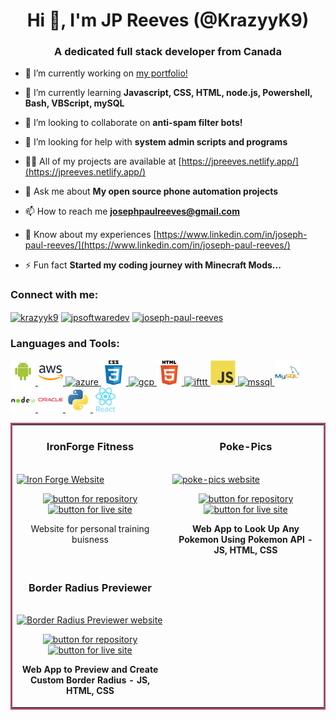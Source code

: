 <h1 align="center">Hi 👋, I'm JP Reeves (@KrazyyK9)</h1>
<h3 align="center">A dedicated full stack developer from Canada</h3>

- 🔭 I’m currently working on [my portfolio!](https://jpreeves.netlify.app/)

- 🌱 I’m currently learning **Javascript, CSS, HTML, node.js, Powershell, Bash, VBScript, mySQL**

- 👯 I’m looking to collaborate on **anti-spam filter bots!**

- 🤝 I’m looking for help with **system admin scripts and programs**

- 👨‍💻 All of my projects are available at [https://jpreeves.netlify.app/](https://jpreeves.netlify.app/)

- 💬 Ask me about **My open source phone automation projects**

- 📫 How to reach me **josephpaulreeves@gmail.com**

- 📄 Know about my experiences [https://www.linkedin.com/in/joseph-paul-reeves/](https://www.linkedin.com/in/joseph-paul-reeves/)

- ⚡ Fun fact **Started my coding journey with Minecraft Mods...**

<h3 align="left">Connect with me:</h3>
<p align="left">
<a href="https://codepen.io/krazyyk9" target="blank"><img align="center" src="https://raw.githubusercontent.com/rahuldkjain/github-profile-readme-generator/master/src/images/icons/Social/codepen.svg" alt="krazyyk9" height="30" width="40" /></a>
<a href="https://twitter.com/jpsoftwaredev" target="blank"><img align="center" src="https://raw.githubusercontent.com/rahuldkjain/github-profile-readme-generator/master/src/images/icons/Social/twitter.svg" alt="jpsoftwaredev" height="30" width="40" /></a>
<a href="https://linkedin.com/in/joseph-paul-reeves" target="blank"><img align="center" src="https://raw.githubusercontent.com/rahuldkjain/github-profile-readme-generator/master/src/images/icons/Social/linked-in-alt.svg" alt="joseph-paul-reeves" height="30" width="40" /></a>
</p>

<h3 align="left">Languages and Tools:</h3>
<p align="left"> <a href="https://developer.android.com" target="_blank" rel="noreferrer"> <img src="https://raw.githubusercontent.com/devicons/devicon/master/icons/android/android-original-wordmark.svg" alt="android" width="40" height="40"/> </a> <a href="https://aws.amazon.com" target="_blank" rel="noreferrer"> <img src="https://raw.githubusercontent.com/devicons/devicon/master/icons/amazonwebservices/amazonwebservices-original-wordmark.svg" alt="aws" width="40" height="40"/> </a> <a href="https://azure.microsoft.com/en-in/" target="_blank" rel="noreferrer"> <img src="https://www.vectorlogo.zone/logos/microsoft_azure/microsoft_azure-icon.svg" alt="azure" width="40" height="40"/> </a> <a href="https://www.w3schools.com/css/" target="_blank" rel="noreferrer"> <img src="https://raw.githubusercontent.com/devicons/devicon/master/icons/css3/css3-original-wordmark.svg" alt="css3" width="40" height="40"/> </a> <a href="https://cloud.google.com" target="_blank" rel="noreferrer"> <img src="https://www.vectorlogo.zone/logos/google_cloud/google_cloud-icon.svg" alt="gcp" width="40" height="40"/> </a> <a href="https://www.w3.org/html/" target="_blank" rel="noreferrer"> <img src="https://raw.githubusercontent.com/devicons/devicon/master/icons/html5/html5-original-wordmark.svg" alt="html5" width="40" height="40"/> </a> <a href="https://ifttt.com/" target="_blank" rel="noreferrer"> <img src="https://www.vectorlogo.zone/logos/ifttt/ifttt-ar21.svg" alt="ifttt" width="40" height="40"/> </a> <a href="https://developer.mozilla.org/en-US/docs/Web/JavaScript" target="_blank" rel="noreferrer"> <img src="https://raw.githubusercontent.com/devicons/devicon/master/icons/javascript/javascript-original.svg" alt="javascript" width="40" height="40"/> </a> <a href="https://www.microsoft.com/en-us/sql-server" target="_blank" rel="noreferrer"> <img src="https://www.svgrepo.com/show/303229/microsoft-sql-server-logo.svg" alt="mssql" width="40" height="40"/> </a> <a href="https://www.mysql.com/" target="_blank" rel="noreferrer"> <img src="https://raw.githubusercontent.com/devicons/devicon/master/icons/mysql/mysql-original-wordmark.svg" alt="mysql" width="40" height="40"/> </a> <a href="https://nodejs.org" target="_blank" rel="noreferrer"> <img src="https://raw.githubusercontent.com/devicons/devicon/master/icons/nodejs/nodejs-original-wordmark.svg" alt="nodejs" width="40" height="40"/> </a> <a href="https://www.oracle.com/" target="_blank" rel="noreferrer"> <img src="https://raw.githubusercontent.com/devicons/devicon/master/icons/oracle/oracle-original.svg" alt="oracle" width="40" height="40"/> </a> <a href="https://www.python.org" target="_blank" rel="noreferrer"> <img src="https://raw.githubusercontent.com/devicons/devicon/master/icons/python/python-original.svg" alt="python" width="40" height="40"/> </a> <a href="https://reactjs.org/" target="_blank" rel="noreferrer"> <img src="https://raw.githubusercontent.com/devicons/devicon/master/icons/react/react-original-wordmark.svg" alt="react" width="40" height="40"/> </a> </p>



<table bordercolor="#a3496a">
  <!-- Row 1 -->
  <tr>
    <td width="50%" valign="top">
      <h3 align="center">IronForge Fitness</h3>
        <br />
        <a target="_blank" href="https://ironforgefitness.ca/">
            <img src="/assets/ironforgefitness.gif" width="100%" height="270px" alt="Iron Forge Website"/>
        </a>
        <br />
        <p align="center">
          
  <a href="" target="_blank" rel="noreferrer">
    <img src="https://img.shields.io/badge/-repo-efefef?style=flat-square&logo=github&logoColor=01a9f4" alt="button for repository" height ="25px"></a> 
  <a href="https://ironforgefitness.ca/" target="_blank" rel="noreferrer">
    <img src="https://img.shields.io/badge/-live%20site-01a9f4?style=flat-square" alt="button for live site" height="25px"></a>
        </p>
         <p align="center">Website for personal training buisness</p>
    </td>
    <td width="50%" valign="top">
      <h3 align="center">Poke-Pics</h3>
      <br />
        <a target="_blank" href="https://pokemonpics.netlify.app/">
          <img src="pokepics.gif" width="95%" height="270px" alt="poke-pics website"/>
        </a>
      <br />
        <p align="center">
  <a href="https://github.com/AlexLieb83/Poke-Pics" target="_blank">
    <img src="https://img.shields.io/badge/-repo-efefef?style=flat-square&logo=github&logoColor=01a9f4" alt="button for repository" height ="25px"></a> 
  </a>
  <a href="https://pokemonpics.netlify.app/" target="_blank">
    <img src="https://img.shields.io/badge/-live%20site-01a9f4?style=flat-square" alt="button for live site" height="25px"></a>
  </a>
      </p>
        <p align="center"><strong>Web App to Look Up Any Pokemon Using Pokemon API - JS, HTML, CSS</strong></p>
    </td>
  </tr>
<!-- Row 2 -->
  <tr>
    <td width="50%" valign="top">
      <h3 align="center">Border Radius Previewer</h3>
        <br />
        <a target="_blank" href="https://borderradiuspreview.netlify.app/">
            <img src="border.gif" width="100%" height="270px" alt="Border Radius Previewer website"/>
        </a>
        <br />
        <p align="center">
          
  <a href="https://github.com/AlexLieb83/Border-Radius-Previewer" target="_blank" rel="noreferrer">
    <img src="https://img.shields.io/badge/-repo-efefef?style=flat-square&logo=github&logoColor=01a9f4" alt="button for repository" height ="25px"></a> 
  <a href="https://borderradiuspreview.netlify.app/" target="_blank" rel="noreferrer">
    <img src="https://img.shields.io/badge/-live%20site-01a9f4?style=flat-square" alt="button for live site" height="25px"></a>
        </p>
         <p align="center"><strong>Web App to Preview and Create Custom Border Radius - JS, HTML, CSS</strong></p>
    </td>
  </tr>
</table>
